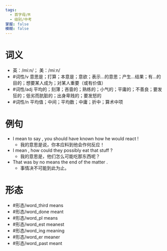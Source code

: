 ```yaml
---
tags:
  - 首字母/M
  - 级别/中考
掌握: false
模糊: false
---
```

# 词义
- 英：/miːn/； 美：/miːn/
- #词性/v  意思是；打算；本意是；意欲；表示…的意思；产生…结果；有…的目的；想要某人成为；对某人重要（或有价值）
- #词性/adj  平均的；刻薄；吝啬的；熟练的；小气的；平庸的；不善良；要发狂的；低劣而肮脏的；出身卑贱的；要发怒的
- #词性/n  平均值；中间；平均数；中庸；折中；算术中项
# 例句
- I mean to say , you should have known how he would react !
	- 我的意思是说，你本应料到他会作何反应！
- I mean , how could they possibly eat that stuff ?
	- 我的意思是，他们怎么可能吃那东西呢？
- That was by no means the end of the matter .
	- 事情决不可能到此为止。
# 形态
- #形态/word_third means
- #形态/word_done meant
- #形态/word_pl means
- #形态/word_est meanest
- #形态/word_ing meaning
- #形态/word_er meaner
- #形态/word_past meant
